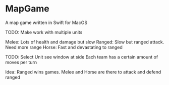 # MapGame
A map game written in Swift for MacOS

TODO: Make work with multiple units

Melee: Lots of health and damage but slow
Ranged: Slow but ranged attack. Need more range
Horse: Fast and devastating to ranged


TODO:
	Select Unit see window at side
	Each team has a certain amount of moves per turn


Idea: Ranged wins games. Melee and Horse are there to attack and defend ranged
